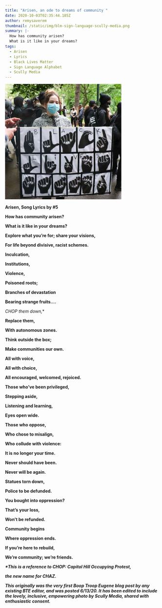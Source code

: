 ```yaml
---
title: "Arisen, an ode to dreams of community "
date: 2020-10-03T02:35:44.185Z
author: remysaverem
thumbnail: /static/img/blm-sign-language-scully-media.png
summary: |-
  How has community arisen? 
  What is it like in your dreams?
tags:
  - Arisen
  - Lyrics
  - Black Lives Matter
  - Sign Language Alphabet
  - Scully Media
---
```

<!--StartFragment-->

![](/static/img/blm-sign-language-scully-media.png)

**Arisen, Song Lyrics by #5**

**How has community arisen?**

**What is it like in your dreams?**

**Explore what you’re for; share your visions,**

**For life beyond divisive, racist schemes.**

**Inculcation,**

**Institutions,**

**Violence,**

**Poisoned roots;**

**Branches of devastation**

**Bearing strange fruits….**

**CHOP* them down,**

**Replace them,**

**With autonomous zones.**

**Think outside the box;**

**Make communities our own.**

**All with voice,**

**All with choice,**

**All encouraged, welcomed, rejoiced.**

**Those who’ve been privileged,**

**Stepping aside,**

**Listening and learning,**

**Eyes open wide.**

**Those who oppose,**

**Who chose to misalign,**

**Who collude with violence:**

**It is no longer your time.**

**Never should have been.**

**Never will be again.**

**Statues torn down,**

**Police to be defunded.**

**You bought into oppression?**

**That’s your loss,**

**Won’t be refunded.**

**Community begins**

**Where oppression ends.**

**If you’re here to rebuild,**

**We’re community; we’re friends.**

***\*This is a reference to CHOP: Capitol Hill Occupying Protest,***

***the new name for CHAZ.***

***This originally was the very first Boop Troop Eugene blog post by any existing BTE editor, and was posted 6/13/20. It has been edited to include the lovely, inclusive, empowering photo by Scully Media, shared with enthusiastic consent.*** 

<!--EndFragment-->